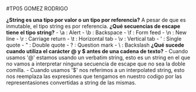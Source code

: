 #TP05 GOMEZ RODRIGO

**¿String es una tipo por valor o un tipo por referencia?**
	A pesar de que es inmutable, el tipo string es por referencia.
**¿Qué secuencias de escape tiene el tipo string?**
	- \a : Alert
	- \b : Backspace
	- \f : Form feed
	- \n : New line
	- \r : Carriage return
	- \t : Horizontal tab
	- \v : Vertical tab
	- \' : Single quote
	- \" : Double quote
	- \? : Question mark
	- \\ : Backslash
**¿Qué sucede cuando utiliza el carácter @ y $ antes de una cadena de texto?**
	- Cuando usamos '@' estamos usando un verbatim string, esto es un string en el que no vamos a interpretar ninguna secuencia de escape que no sea la doble comilla.
	- Cuando usamos '$' nos referimos a un interpolated string, esto nos reemplaza las expresiones que tengamos en nuestro codigo por las representasiones convertidas a string de las mismas.